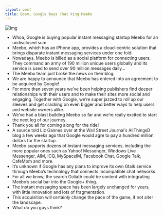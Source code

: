 ```yaml
---
layout: post
title: Boom, Google buys chat king Meebo
---
```

![img](http://media.idownloadblog.com/wp-content/uploads/2012/06/Meebo-Interests.jpg)
* Whoa, Google is buying popular instant messaging startup Meebo for an undisclosed sum.
* Meebo, which has an iPhone app, provides a cloud-centric solution that brings disparate instant messaging services under one fold.
* Nowadays, Meebo is billed as a social platform for connecting users. They command an army of 190 million unique users globally and its service is used to send over 90 million messages daily…
* The Meebo team just broke the news on their blog.
* We are happy to announce that Meebo has entered into an agreement to be acquired by Google!
* For more than seven years we’ve been helping publishers find deeper relationships with their users and to make their sites more social and engaging. Together with Google, we’re super jazzed to roll up our sleeves and get cracking on even bigger and better ways to help users and website owners alike.
* We’ve had a blast building Meebo so far and we’re really excited to start the next leg of our journey.
* Thank you all for coming along for the ride!
* A source told Liz Gannes over at the Wall Street Journal’s AllThingsD blog a few weeks ago that Google would agre to pay a hundred million dollars for the startup.
* Meebo supports dozens of instant messaging services, including the more popular ones such as Yahoo! Messenger, Windows Live Messenger, AIM, ICQ, MySpaceIM, Facebook Chat, Google Talk, CafeMom and more.
* It’s unknown if Google has any plans to improve its own Gtalk service through Meebo’s technology that connects incompatible chat networks.
* For all we know, the search Goliath could be content with integrating Meebo’s social bar into the Google+ thing.
* The instant messaging space has been largely unchanged for years, with little innovation and lots of fragmentation.
* This acquisition will certainly change the pace of the game, if not alter the landscape.
* What do you guys think?

